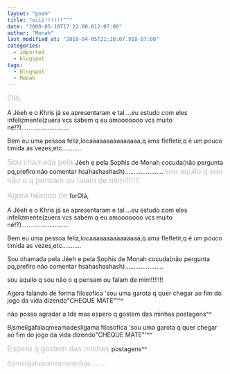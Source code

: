 ```yaml
---
layout: "poem"
title: "oiii!!!!!!^^"
date: "2009-05-18T17:22:00.012-07:00"
author: "Monah"
last_modified_at: "2010-04-05T21:10:07.918-07:00"
categories:
  - imported
  - blogspot
tags:
  - blogspot
  - Monah
---
```


<span style="COLOR: rgb(255,255,255);font-family:arial;font-size:130%;color:#c0c0c0;"   >Olá,

A </span><span class="blsp-spelling-error" id="SPELLING_ERROR_0">Jéeh e o </span><span class="blsp-spelling-error" id="SPELLING_ERROR_1">Khris já se apresentaram e tal....eu estudo com eles infelizmente(</span><span class="blsp-spelling-error" id="SPELLING_ERROR_2">zuera </span><span class="blsp-spelling-error" id="SPELLING_ERROR_3">vcs sabem q eu </span><span class="blsp-spelling-error" id="SPELLING_ERROR_4">amooooooo </span><span class="blsp-spelling-error" id="SPELLING_ERROR_5">vcs muito </span><span class="blsp-spelling-error" id="SPELLING_ERROR_6">né!?)...........................

Bem eu uma pessoa feliz,</span><span class="blsp-spelling-error" id="SPELLING_ERROR_7">locaaaaaaaaaaaaaaa,q ama </span><span class="blsp-spelling-error" id="SPELLING_ERROR_8">flefletir,q é um pouco </span><span class="blsp-spelling-error" id="SPELLING_ERROR_9">timida as vezes,etc...........

</span><span style="COLOR: rgb(255,255,255);font-family:arial;font-size:130%;color:#c0c0c0;"   >Sou chamada pela </span><span class="blsp-spelling-error" id="SPELLING_ERROR_10">Jéeh e pela </span><span class="blsp-spelling-error" id="SPELLING_ERROR_11">Sophis de </span><span class="blsp-spelling-error" id="SPELLING_ERROR_12">Monah </span><span class="blsp-spelling-error" id="SPELLING_ERROR_13">cocuda(não pergunta </span><span class="blsp-spelling-error" id="SPELLING_ERROR_14">pq,prefiro não comentar </span><span class="blsp-spelling-error" id="SPELLING_ERROR_15">hsahashashash)......................
</span><span style="COLOR: rgb(255,255,255);font-family:arial;font-size:130%;color:#c0c0c0;"   >sou aquilo q sou não o q pensam ou falam de mim!!!!!!!

<p></span><span style="COLOR: rgb(255,255,255);font-family:arial;font-size:130%;color:#c0c0c0;"   >Agora falando de </span><span class="blsp-spelling-error" id="SPELLING_ERROR_16">forOlá,

A </span><span class="blsp-spelling-error" id="SPELLING_ERROR_17">Jéeh e o </span><span class="blsp-spelling-error" id="SPELLING_ERROR_18">Khris já se apresentaram e tal....eu estudo com eles infelizmente(</span><span class="blsp-spelling-error" id="SPELLING_ERROR_19">zuera </span><span class="blsp-spelling-error" id="SPELLING_ERROR_20">vcs sabem q eu </span><span class="blsp-spelling-error" id="SPELLING_ERROR_21">amooooooo </span><span class="blsp-spelling-error" id="SPELLING_ERROR_22">vcs muito </span><span class="blsp-spelling-error" id="SPELLING_ERROR_23">né!?)...........................

Bem eu uma pessoa feliz,</span><span class="blsp-spelling-error" id="SPELLING_ERROR_24">locaaaaaaaaaaaaaaa,q ama </span><span class="blsp-spelling-error" id="SPELLING_ERROR_25">flefletir,q é um pouco </span><span class="blsp-spelling-error" id="SPELLING_ERROR_26">timida as vezes,etc...........

Sou chamada pela </span><span class="blsp-spelling-error" id="SPELLING_ERROR_27">Jéeh e pela </span><span class="blsp-spelling-error" id="SPELLING_ERROR_28">Sophis de </span><span class="blsp-spelling-error" id="SPELLING_ERROR_29">Monah </span><span class="blsp-spelling-error" id="SPELLING_ERROR_30">cocuda(não pergunta </span><span class="blsp-spelling-error" id="SPELLING_ERROR_31">pq,prefiro não comentar </span><span class="blsp-spelling-error" id="SPELLING_ERROR_32">hsahashashash)......................

sou aquilo q sou não o q pensam ou falam de mim!!!!!!!

Agora falando de forma </span><span class="blsp-spelling-error" id="SPELLING_ERROR_33">filosofica 'sou uma garota q quer chegar ao fim do jogo da vida dizendo"CHEQUE MATE"'^^

não posso agradar a </span><span class="blsp-spelling-error" id="SPELLING_ERROR_34">tds mas espero q gostem das minhas </span><span class="blsp-spelling-error" id="SPELLING_ERROR_35">postagens^^

</span><span class="blsp-spelling-error" id="SPELLING_ERROR_36">Bjsmeligafalaqmeamadesligama </span><span class="blsp-spelling-error" id="SPELLING_ERROR_37">filosofica 'sou uma garota q quer chegar ao fim do jogo da vida dizendo"CHEQUE MATE"'^^</p><p></span><span style="COLOR: rgb(255,255,255);font-family:arial;font-size:130%;color:#c0c0c0;"   >Espero q gostem das minhas </span><span class="blsp-spelling-error" id="SPELLING_ERROR_38">postagens^^

</span><span style="COLOR: rgb(255,255,255);font-family:arial;" ></span><span style="font-size:130%;"></span><span style="color:#c0c0c0;"></span><span class="blsp-spelling-error" id="SPELLING_ERROR_39"  style="color:#c0c0c0;">Bjsmeligafalaqmeamadesliga.........
</span><span style="COLOR: rgb(204,102,204)"></span></p>